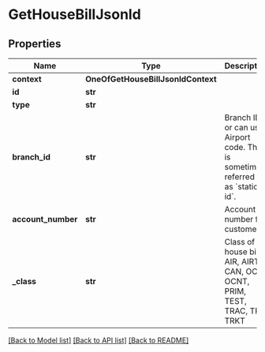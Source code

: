# GetHouseBillJsonld

## Properties
Name | Type | Description | Notes
------------ | ------------- | ------------- | -------------
**context** | **OneOfGetHouseBillJsonldContext** |  | [optional] 
**id** | **str** |  | [optional] 
**type** | **str** |  | [optional] 
**branch_id** | **str** | Branch ID, or can use Airport code.  This is sometimes referred to as &#x60;station id&#x60;. | 
**account_number** | **str** | Account number for customer | [optional] 
**_class** | **str** | Class of house bills          AIR,          AIRT,          CAN,          OCN,          OCNT,          PRIM,          TEST,          TRAC,          TRK,          TRKT       | [optional] 

[[Back to Model list]](../README.md#documentation-for-models) [[Back to API list]](../README.md#documentation-for-api-endpoints) [[Back to README]](../README.md)

